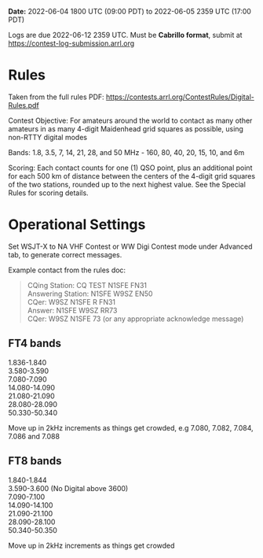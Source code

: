 
**Date:** 2022-06-04 1800 UTC (09:00 PDT) to 2022-06-05 2359 UTC (17:00 PDT)

Logs are due 2022-06-12 2359 UTC. Must be **Cabrillo format**, submit at https://contest-log-submission.arrl.org

# Rules
Taken from the full rules PDF: https://contests.arrl.org/ContestRules/Digital-Rules.pdf

Contest Objective: For amateurs around the world to contact as many other amateurs in as many 4-digit Maidenhead grid squares as possible, using non-RTTY digital modes

Bands: 1.8, 3.5, 7, 14, 21, 28, and 50 MHz - 160, 80, 40, 20, 15, 10, and 6m

Scoring: Each contact counts for one (1) QSO point, plus an additional point for each 500 km of distance between the centers of the 4-digit grid squares of the two stations, rounded up to the next highest value. See the Special Rules for scoring details.

# Operational Settings
Set WSJT-X to NA VHF Contest or WW Digi Contest mode under Advanced tab, to generate correct messages.

Example contact from the rules doc:

>CQing Station: CQ TEST N1SFE FN31  
Answering Station: N1SFE W9SZ EN50  
CQer: W9SZ N1SFE R FN31  
Answer: N1SFE W9SZ RR73  
CQer: W9SZ N1SFE 73 (or any appropriate acknowledge message)

## FT4 bands
1.836-1.840  
3.580-3.590  
7.080-7.090  
14.080-14.090  
21.080-21.090  
28.080-28.090  
50.330-50.340

Move up in 2kHz increments as things get crowded, e.g 7.080, 7.082, 7.084, 7.086 and 7.088

## FT8 bands
1.840-1.844  
3.590-3.600 (No Digital above 3600)  
7.090-7.100  
14.090-14.100  
21.090-21.100  
28.090-28.100  
50.340-50.350

Move up in 2kHz increments as things get crowded

